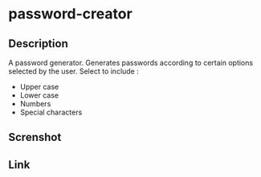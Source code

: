 # password-creator
## Description
A password generator. Generates passwords according to certain options selected by the user. Select to include :
* Upper case
* Lower case
* Numbers
* Special characters

## Screnshot



## Link
